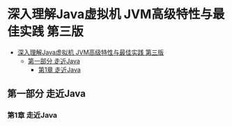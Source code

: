 # 深入理解Java虚拟机 JVM高级特性与最佳实践 第三版

- [深入理解Java虚拟机 JVM高级特性与最佳实践 第三版](#深入理解java虚拟机-jvm高级特性与最佳实践-第三版)
  - [第一部分 走近Java](#第一部分-走近java)
    - [第1章 走近Java](#第1章-走近java)

## 第一部分 走近Java

### 第1章 走近Java





